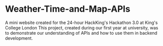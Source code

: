 # Weather-Time-and-Map-APIs
A mini website created for the 24-hour HackKing's Hackathon 3.0 at King's College London
This project, created during our first year at university, was to demonstrate our understanding of APIs and how to use them in backend development.

